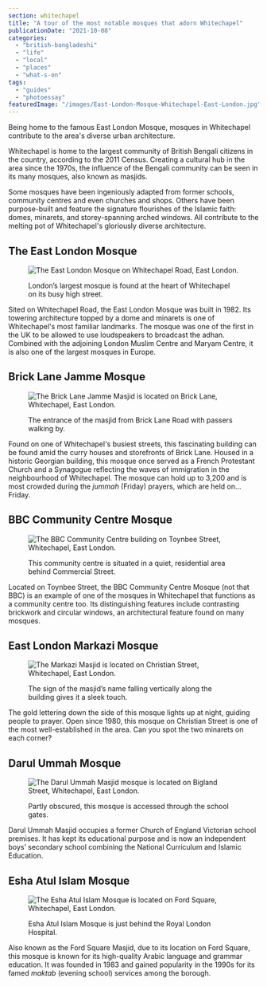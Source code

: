 ```yaml
---
section: whitechapel
title: "A tour of the most notable mosques that adorn Whitechapel"
publicationDate: "2021-10-08"
categories: 
  - "british-bangladeshi"
  - "life"
  - "local"
  - "places"
  - "what-s-on"
tags: 
  - "guides"
  - "photoessay"
featuredImage: "/images/East-London-Mosque-Whitechapel-East-London.jpg"
---
```


Being home to the famous East London Mosque, mosques in Whitechapel contribute to the area's diverse urban architecture.

Whitechapel is home to the largest community of British Bengali citizens in the country, according to the 2011 Census. Creating a cultural hub in the area since the 1970s, the influence of the Bengali community can be seen in its many mosques, also known as masjids.

Some mosques have been ingeniously adapted from former schools, community centres and even churches and shops. Others have been purpose-built and feature the signature flourishes of the Islamic faith: domes, minarets, and storey-spanning arched windows. All contribute to the melting pot of Whitechapel's gloriously diverse architecture.

## **The East London Mosque**

<figure>

![The East London Mosque on Whitechapel Road, East London.](/images/East-London-Mosque-Whitechapel-East-London-1024x683.jpg)

<figcaption>

London’s largest mosque is found at the heart of Whitechapel on its busy high street.

</figcaption>

</figure>

Sited on Whitechapel Road, the East London Mosque was built in 1982. Its towering architecture topped by a dome and minarets is one of Whitechapel's most familiar landmarks. The mosque was one of the first in the UK to be allowed to use loudspeakers to broadcast the adhan. Combined with the adjoining London Muslim Centre and Maryam Centre, it is also one of the largest mosques in Europe.

## **Brick Lane Jamme Mosque**

<figure>

![The Brick Lane Jamme Masjid is located on Brick Lane, Whitechapel, East London.](/images/Brick-Lane-Jamme-Masjid-mosque-East-London-1024x683.jpg)

<figcaption>

The entrance of the masjid from Brick Lane Road with passers walking by.

</figcaption>

</figure>

Found on one of Whitechapel's busiest streets, this fascinating building can be found amid the curry houses and storefronts of Brick Lane. Housed in a historic Georgian building, this mosque once served as a French Protestant Church and a Synagogue reflecting the waves of immigration in the neighbourhood of Whitechapel. The mosque can hold up to 3,200 and is most crowded during the _jummah_ (Friday) prayers, which are held on... Friday.

## **BBC Community Centre Mosque**

<figure>

![The BBC Community Centre building on Toynbee Street, Whitechapel, East London.](/images/BBC-Community-Centre-1024x683.jpg)

<figcaption>

This community centre is situated in a quiet, residential area behind Commercial Street.

</figcaption>

</figure>

Located on Toynbee Street, the BBC Community Centre Mosque (not that BBC) is an example of one of the mosques in Whitechapel that functions as a community centre too. Its distinguishing features include contrasting brickwork and circular windows, an architectural feature found on many mosques.

## **East London Markazi Mosque**

<figure>

![The Markazi Masjid is located on Christian Street, Whitechapel, East London.](/images/Markazi-Masjid-mosque-Whitechapel-East-London-1024x683.jpg)

<figcaption>

The sign of the masjid’s name falling vertically along the building gives it a sleek touch.

</figcaption>

</figure>

The gold lettering down the side of this mosque lights up at night, guiding people to prayer. Open since 1980, this mosque on Christian Street is one of the most well-established in the area. Can you spot the two minarets on each corner?

## **Darul Ummah Mosque**

<figure>

![The Darul Ummah Masjid mosque is located on Bigland Street, Whitechapel, East London.](/images/Darul-Ummah-Masjid-1024x683.jpg)

<figcaption>

Partly obscured, this mosque is accessed through the school gates.

</figcaption>

</figure>

Darul Ummah Masjid occupies a former Church of England Victorian school premises. It has kept its educational purpose and is now an independent boys’ secondary school combining the National Curriculum and Islamic Education.

## **Esha Atul Islam Mosque**

<figure>

![The Esha Atul Islam Mosque is located on Ford Square, Whitechapel, East London.](/images/Esha-Atul-Islam-Mosque-1024x683.jpg)

<figcaption>

Esha Atul Islam Mosque is just behind the Royal London Hospital.

</figcaption>

</figure>

Also known as the Ford Square Masjid, due to its location on Ford Square, this mosque is known for its high-quality Arabic language and grammar education. It was founded in 1983 and gained popularity in the 1990s for its famed _maktab_ (evening school) services among the borough.
